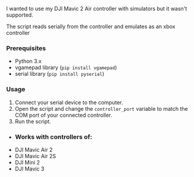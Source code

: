 I wanted to use my DJI Mavic 2 Air controller with simulators but it wasn't supported.

The script reads serially from the controller and emulates as an xbox controller

### Prerequisites

- Python 3.x
- vgamepad library (`pip install vgamepad`)
- serial library (`pip install pyserial`)


### Usage

1. Connect your serial device to the computer.
2. Open the script and change the `controller_port` variable to match the COM port of your connected controller.
3. Run the script.

- ### Works with controllers of:
- DJI Mavic Air 2
- DJI Mavic Air 2S
- DJI Mini 2
- DJI Mavic 3
